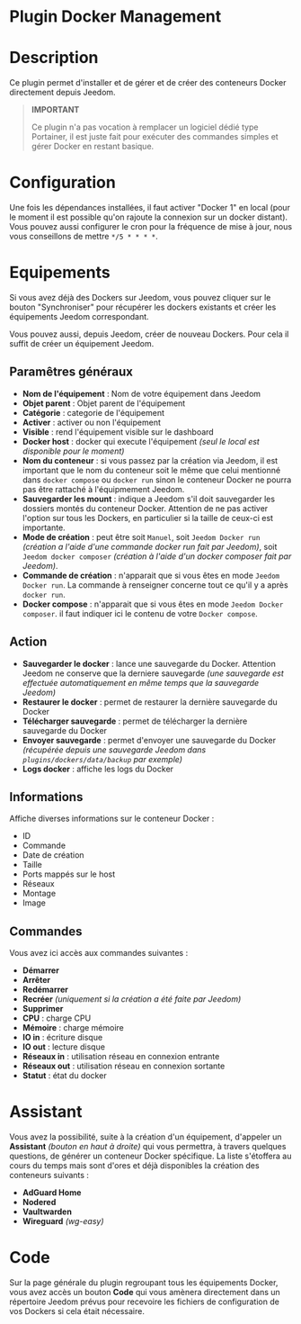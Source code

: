 # Plugin Docker Management

# Description

Ce plugin permet d'installer et de gérer et de créer des conteneurs Docker directement depuis Jeedom.

>**IMPORTANT**
>
>Ce plugin n'a pas vocation à remplacer un logiciel dédié type Portainer, il est juste fait pour exécuter des commandes simples et gérer Docker en restant basique.

# Configuration

Une fois les dépendances installées, il faut activer "Docker 1" en local (pour le moment il est possible qu'on rajoute la connexion sur un docker distant). Vous pouvez aussi configurer le cron pour la fréquence de mise à jour, nous vous conseillons de mettre ``*/5 * * * *``.

# Equipements

Si vous avez déjà des Dockers sur Jeedom, vous pouvez cliquer sur le bouton "Synchroniser" pour récupérer les dockers existants et créer les équipements Jeedom correspondant.

Vous pouvez aussi, depuis Jeedom, créer de nouveau Dockers. Pour cela il suffit de créer un équipement Jeedom.

## Paramêtres généraux

- **Nom de l'équipement** : Nom de votre équipement dans Jeedom
- **Objet parent** : Objet parent de l'équipement
- **Catégorie** : categorie de l'équipement
- **Activer** : activer ou non l'équipement
- **Visible** : rend l'équipement visible sur le dashboard
- **Docker host** : docker qui execute l'équipement *(seul le local est disponible pour le moment)*
- **Nom du conteneur** : si vous passez par la création via Jeedom, il est important que le nom du conteneur soit le même que celui mentionné dans ``docker compose`` ou ``docker run`` sinon le conteneur Docker ne pourra pas être rattaché à l'équipmement Jeedom.
- **Sauvegarder les mount** : indique a Jeedom s'il doit sauvegarder les dossiers montés du conteneur Docker. Attention de ne pas activer l'option sur tous les Dockers, en particulier si la taille de ceux-ci est importante.
- **Mode de création** : peut être soit ``Manuel``, soit ``Jeedom Docker run`` *(création a l'aide d'une commande docker run fait par Jeedom)*, soit ``Jeedom docker composer`` *(création à l'aide d'un docker composer fait par Jeedom)*.
- **Commande de création** : n'apparait que si vous êtes en mode ``Jeedom Docker run``. La commande à renseigner concerne tout ce qu'il y a après ``docker run``.
- **Docker compose** : n'apparait que si vous êtes en mode ``Jeedom Docker composer``. il faut indiquer ici le contenu de votre ``Docker compose``.

## Action

- **Sauvegarder le docker** : lance une sauvegarde du Docker. Attention Jeedom ne conserve que la derniere sauvegarde *(une sauvegarde est effectuée automatiquement en même temps que la sauvegarde Jeedom)*
- **Restaurer le docker** : permet de restaurer la dernière sauvegarde du Docker
- **Télécharger sauvegarde** : permet de télécharger la dernière sauvegarde du Docker
- **Envoyer sauvegarde** : permet d'envoyer une sauvegarde du Docker *(récupérée depuis une sauvegarde Jeedom dans ``plugins/dockers/data/backup`` par exemple)*
- **Logs docker** : affiche les logs du Docker

## Informations

Affiche diverses informations sur le conteneur Docker :

- ID
- Commande
- Date de création
- Taille
- Ports mappés sur le host
- Réseaux
- Montage
- Image

## Commandes

Vous avez ici accès aux commandes suivantes :

- **Démarrer**
- **Arrêter**
- **Redémarrer**
- **Recréer** *(uniquement si la création a été faite par Jeedom)*
- **Supprimer**
- **CPU** : charge CPU
- **Mémoire** : charge mémoire
- **IO in** : écriture disque
- **IO out** : lecture disque
- **Réseaux in** : utilisation réseau en connexion entrante
- **Réseaux out** : utilisation réseau en connexion sortante
- **Statut** : état du docker


# Assistant

Vous avez la possibilité, suite à la création d'un équipement, d'appeler un **Assistant** *(bouton en haut à droite)* qui vous permettra, à travers quelques questions, de générer un conteneur Docker spécifique. La liste s'étoffera au cours du temps mais sont d'ores et déjà disponibles la création des conteneurs suivants :

- **AdGuard Home**
- **Nodered**
- **Vaultwarden**
- **Wireguard** *(wg-easy)*

# Code

Sur la page générale du plugin regroupant tous les équipements Docker, vous avez accès un bouton **Code** qui vous amènera directement dans un répertoire Jeedom prévus pour recevoire les fichiers de configuration de vos Dockers si cela était nécessaire.
